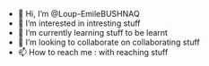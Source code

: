 - 👋 Hi, I’m @Loup-EmileBUSHNAQ
- 👀 I’m interested in intresting stuff
- 🌱 I’m currently learning stuff to be learnt
- 💞️ I’m looking to collaborate on collaborating stuff
- 📫 How to reach me : with reaching stuff

<!---
Loup-EmileBUSHNAQ/Loup-EmileBUSHNAQ is a ✨ special ✨ repository because its `README.md` (this file) appears on your GitHub profile.
You can click the Preview link to take a look at your changes.
--->

